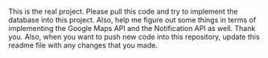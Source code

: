 This is the real project. Please pull this code and try to implement the database into this project. Also, help me figure out some things in terms of implementing the Google Maps API and the Notification API as well. Thank you. Also, when you want to push new code into this repository, update this readme file with any changes that you made.
